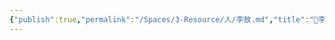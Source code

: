 ```yaml
---
{"publish":true,"permalink":"/Spaces/3-Resource/人/李敖.md","title":"🧑李敖","created":"2022-06-14","modified":"2023-03-14","published":"2025-07-12T13:48:13.692+08:00","cssclasses":""}
---
```



